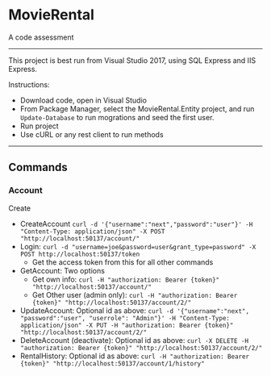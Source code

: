 # MovieRental

A code assessment

-----

This project is best run from Visual Studio 2017, using SQL Express and IIS Express.

Instructions:
* Download code, open in Visual Studio
* From Package Manager, select the MovieRental.Entity project, and run `Update-Database` to run mogrations and seed the first user.
* Run project
* Use cURL or any rest client to run methods

-----

## Commands
### Account

Create

* CreateAccount `curl -d '{"username":"next","password":"user"}' -H "Content-Type: application/json" -X POST "http://localhost:50137/account/"`
* Login: `curl -d "username=joe&password=user&grant_type=password" -X POST http://localhost:50137/token`
  - Get the access token from this for all other commands
* GetAccount: Two options
  - Get own info: `curl -H "authorization: Bearer {token}" "http://localhost:50137/account/"`
  - Get Other user (admin only): `curl -H "authorization: Bearer {token}" "http://localhost:50137/account/2/"`
* UpdateAccount: Optional id as above: `curl -d '{"username":"next", "password":"user", "userrole": "Admin"}' -H "Content-Type: application/json" -X PUT -H "authorization: Bearer {token}" "http://localhost:50137/account/2/"`
* DeleteAccount (deactivate): Optional id as above: `curl -X DELETE -H "authorization: Bearer {token}" "http://localhost:50137/account/2/"`
* RentalHistory: Optional id as above: `curl -H "authorization: Bearer {token}" "http://localhost:50137/account/1/history"`
